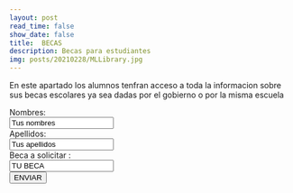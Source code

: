 ```yaml
---
layout: post
read_time: false
show_date: false
title:  BECAS
description: Becas para estudiantes
img: posts/20210228/MLLibrary.jpg 
---
```

 
 En este apartado los alumnos tenfran acceso a toda la informacion sobre sus becas escolares ya sea dadas por el gobierno o por la misma escuela

<form action="https://formspree.io/f/xbjwpgra/ " method="POST">
  <label for="name">Nombres:</label><br>
  <input type="text" id="fn name" name="name" value="Tus nombres"><br>
  <label for="lname">Apellidos:</label><br>
  <input type="text" id="lname" name="lname" value="Tus apellidos"><br>
  <label for="name">Beca a solicitar :</label><br>
  <input type="text" id="fn name" name="name" value="TU BECA"><br>
  
 
  
 
  <input type="submit" value="ENVIAR">
  </form>

